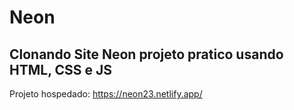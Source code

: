 # Neon
Clonando Site Neon projeto pratico usando HTML, CSS e JS
----------------------------------------------------------
Projeto hospedado: https://neon23.netlify.app/
